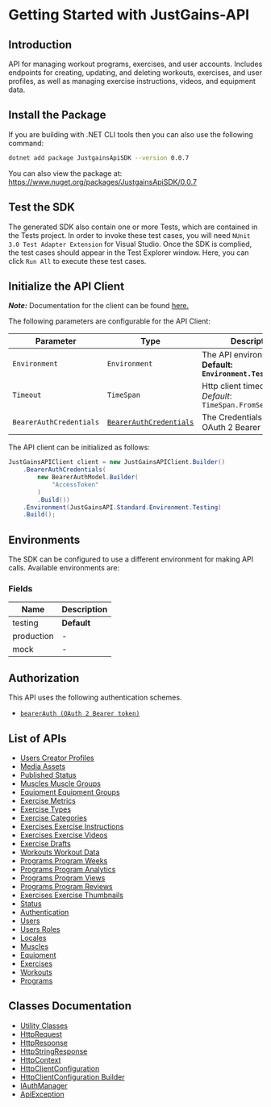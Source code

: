
# Getting Started with JustGains-API

## Introduction

API for managing workout programs, exercises, and user accounts. Includes endpoints for creating, updating, and deleting workouts, exercises, and user profiles, as well as managing exercise instructions, videos, and equipment data.

## Install the Package

If you are building with .NET CLI tools then you can also use the following command:

```bash
dotnet add package JustgainsApiSDK --version 0.0.7
```

You can also view the package at:
https://www.nuget.org/packages/JustgainsApiSDK/0.0.7

## Test the SDK

The generated SDK also contain one or more Tests, which are contained in the Tests project. In order to invoke these test cases, you will need `NUnit 3.0 Test Adapter Extension` for Visual Studio. Once the SDK is complied, the test cases should appear in the Test Explorer window. Here, you can click `Run All` to execute these test cases.

## Initialize the API Client

**_Note:_** Documentation for the client can be found [here.](https://www.github.com/JustGains/just-gains-api-dotnet-sdk/tree/0.0.7/doc/client.md)

The following parameters are configurable for the API Client:

| Parameter | Type | Description |
|  --- | --- | --- |
| `Environment` | `Environment` | The API environment. <br> **Default: `Environment.Testing`** |
| `Timeout` | `TimeSpan` | Http client timeout.<br>*Default*: `TimeSpan.FromSeconds(100)` |
| `BearerAuthCredentials` | [`BearerAuthCredentials`](https://www.github.com/JustGains/just-gains-api-dotnet-sdk/tree/0.0.7/doc/auth/oauth-2-bearer-token.md) | The Credentials Setter for OAuth 2 Bearer token |

The API client can be initialized as follows:

```csharp
JustGainsAPIClient client = new JustGainsAPIClient.Builder()
    .BearerAuthCredentials(
        new BearerAuthModel.Builder(
            "AccessToken"
        )
        .Build())
    .Environment(JustGainsAPI.Standard.Environment.Testing)
    .Build();
```

## Environments

The SDK can be configured to use a different environment for making API calls. Available environments are:

### Fields

| Name | Description |
|  --- | --- |
| testing | **Default** |
| production | - |
| mock | - |

## Authorization

This API uses the following authentication schemes.

* [`bearerAuth (OAuth 2 Bearer token)`](https://www.github.com/JustGains/just-gains-api-dotnet-sdk/tree/0.0.7/doc/auth/oauth-2-bearer-token.md)

## List of APIs

* [Users Creator Profiles](https://www.github.com/JustGains/just-gains-api-dotnet-sdk/tree/0.0.7/doc/controllers/users-creator-profiles.md)
* [Media Assets](https://www.github.com/JustGains/just-gains-api-dotnet-sdk/tree/0.0.7/doc/controllers/media-assets.md)
* [Published Status](https://www.github.com/JustGains/just-gains-api-dotnet-sdk/tree/0.0.7/doc/controllers/published-status.md)
* [Muscles Muscle Groups](https://www.github.com/JustGains/just-gains-api-dotnet-sdk/tree/0.0.7/doc/controllers/muscles-muscle-groups.md)
* [Equipment Equipment Groups](https://www.github.com/JustGains/just-gains-api-dotnet-sdk/tree/0.0.7/doc/controllers/equipment-equipment-groups.md)
* [Exercise Metrics](https://www.github.com/JustGains/just-gains-api-dotnet-sdk/tree/0.0.7/doc/controllers/exercise-metrics.md)
* [Exercise Types](https://www.github.com/JustGains/just-gains-api-dotnet-sdk/tree/0.0.7/doc/controllers/exercise-types.md)
* [Exercise Categories](https://www.github.com/JustGains/just-gains-api-dotnet-sdk/tree/0.0.7/doc/controllers/exercise-categories.md)
* [Exercises Exercise Instructions](https://www.github.com/JustGains/just-gains-api-dotnet-sdk/tree/0.0.7/doc/controllers/exercises-exercise-instructions.md)
* [Exercises Exercise Videos](https://www.github.com/JustGains/just-gains-api-dotnet-sdk/tree/0.0.7/doc/controllers/exercises-exercise-videos.md)
* [Exercise Drafts](https://www.github.com/JustGains/just-gains-api-dotnet-sdk/tree/0.0.7/doc/controllers/exercise-drafts.md)
* [Workouts Workout Data](https://www.github.com/JustGains/just-gains-api-dotnet-sdk/tree/0.0.7/doc/controllers/workouts-workout-data.md)
* [Programs Program Weeks](https://www.github.com/JustGains/just-gains-api-dotnet-sdk/tree/0.0.7/doc/controllers/programs-program-weeks.md)
* [Programs Program Analytics](https://www.github.com/JustGains/just-gains-api-dotnet-sdk/tree/0.0.7/doc/controllers/programs-program-analytics.md)
* [Programs Program Views](https://www.github.com/JustGains/just-gains-api-dotnet-sdk/tree/0.0.7/doc/controllers/programs-program-views.md)
* [Programs Program Reviews](https://www.github.com/JustGains/just-gains-api-dotnet-sdk/tree/0.0.7/doc/controllers/programs-program-reviews.md)
* [Exercises Exercise Thumbnails](https://www.github.com/JustGains/just-gains-api-dotnet-sdk/tree/0.0.7/doc/controllers/exercises-exercise-thumbnails.md)
* [Status](https://www.github.com/JustGains/just-gains-api-dotnet-sdk/tree/0.0.7/doc/controllers/status.md)
* [Authentication](https://www.github.com/JustGains/just-gains-api-dotnet-sdk/tree/0.0.7/doc/controllers/authentication.md)
* [Users](https://www.github.com/JustGains/just-gains-api-dotnet-sdk/tree/0.0.7/doc/controllers/users.md)
* [Users Roles](https://www.github.com/JustGains/just-gains-api-dotnet-sdk/tree/0.0.7/doc/controllers/users-roles.md)
* [Locales](https://www.github.com/JustGains/just-gains-api-dotnet-sdk/tree/0.0.7/doc/controllers/locales.md)
* [Muscles](https://www.github.com/JustGains/just-gains-api-dotnet-sdk/tree/0.0.7/doc/controllers/muscles.md)
* [Equipment](https://www.github.com/JustGains/just-gains-api-dotnet-sdk/tree/0.0.7/doc/controllers/equipment.md)
* [Exercises](https://www.github.com/JustGains/just-gains-api-dotnet-sdk/tree/0.0.7/doc/controllers/exercises.md)
* [Workouts](https://www.github.com/JustGains/just-gains-api-dotnet-sdk/tree/0.0.7/doc/controllers/workouts.md)
* [Programs](https://www.github.com/JustGains/just-gains-api-dotnet-sdk/tree/0.0.7/doc/controllers/programs.md)

## Classes Documentation

* [Utility Classes](https://www.github.com/JustGains/just-gains-api-dotnet-sdk/tree/0.0.7/doc/utility-classes.md)
* [HttpRequest](https://www.github.com/JustGains/just-gains-api-dotnet-sdk/tree/0.0.7/doc/http-request.md)
* [HttpResponse](https://www.github.com/JustGains/just-gains-api-dotnet-sdk/tree/0.0.7/doc/http-response.md)
* [HttpStringResponse](https://www.github.com/JustGains/just-gains-api-dotnet-sdk/tree/0.0.7/doc/http-string-response.md)
* [HttpContext](https://www.github.com/JustGains/just-gains-api-dotnet-sdk/tree/0.0.7/doc/http-context.md)
* [HttpClientConfiguration](https://www.github.com/JustGains/just-gains-api-dotnet-sdk/tree/0.0.7/doc/http-client-configuration.md)
* [HttpClientConfiguration Builder](https://www.github.com/JustGains/just-gains-api-dotnet-sdk/tree/0.0.7/doc/http-client-configuration-builder.md)
* [IAuthManager](https://www.github.com/JustGains/just-gains-api-dotnet-sdk/tree/0.0.7/doc/i-auth-manager.md)
* [ApiException](https://www.github.com/JustGains/just-gains-api-dotnet-sdk/tree/0.0.7/doc/api-exception.md)

